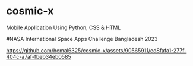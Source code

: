 # cosmic-x

Mobile Application Using Python, CSS & HTML

#NASA International Space Apps Challenge Bangladesh 2023

https://github.com/hemal6325/cosmic-x/assets/90565911/ed8fafa1-277f-404c-a7af-fbeb34eb0585
